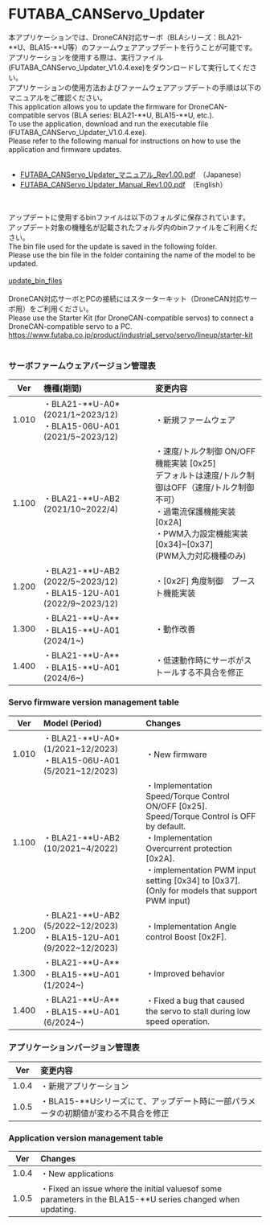 # FUTABA_CANServo_Updater  

本アプリケーションでは、DroneCAN対応サーボ（BLAシリーズ：BLA21-**U、BLA15-**U等）のファームウェアアップデートを行うことが可能です。   
アプリケーションを使用する際は、実行ファイル(FUTABA_CANServo_Updater_V1.0.4.exe)をダウンロードして実行してください。  
アプリケーションの使用方法およびファームウェアアップデートの手順は以下のマニュアルをご確認ください。  
This application allows you to update the firmware for DroneCAN-compatible servos (BLA series: BLA21-**U, BLA15-**U, etc.).  
To use the application, download and run the executable file (FUTABA_CANServo_Updater_V1.0.4.exe).  
Please refer to the following manual for instructions on how to use the application and firmware updates.  
<br>
* [FUTABA_CANServo_Updater_マニュアル_Rev1.00.pdf](https://github.com/FutabaCorp/FUTABA_CANServo_Updater/blob/main/FUTABA_CANServo_Updater_%E3%83%9E%E3%83%8B%E3%83%A5%E3%82%A2%E3%83%AB.pdf)　（Japanese）
* [FUTABA_CANServo_Updater_Manual_Rev1.00.pdf](https://github.com/FutabaCorp/FUTABA_CANServo_Updater/blob/main/FUTABA_CANServo_Updater_Manual.pdf)　（English）
<br>

アップデートに使用するbinファイルは以下のフォルダに保存されています。  
アップデート対象の機種名が記載されたフォルダ内のbinファイルをご利用ください。  
The bin file used for the update is saved in the following folder.  
Please use the bin file in the folder containing the name of the model to be updated.  
<br>
[update_bin_files](https://github.com/FutabaCorp/FUTABA_CANServo_Updater/tree/main/bin)
<br>
<br>
DroneCAN対応サーボとPCの接続にはスターターキット（DroneCAN対応サーボ用）をご利用ください。  
Please use the Starter Kit (for DroneCAN-compatible servos) to connect a DroneCAN-compatible servo to a PC.  
https://www.futaba.co.jp/product/industrial_servo/servo/lineup/starter-kit
<br>
<br>

### サーボファームウェアバージョン管理表

| Ver | 機種(期間) | 変更内容 |
| :---: | :--- | :--- |
| 1.010 | ・BLA21-\*\*U-A0* (2021/1\~2023/12)<br>・BLA15-06U-A01 (2021/5\~2023/12) | ・新規ファームウェア |
| 1.100 | ・BLA21-\*\*U-AB2 (2021/10~2022/4) | ・速度/トルク制御 ON/OFF機能実装 [0x25]<br> デフォルトは速度/トルク制御はOFF（速度/トルク制御不可）<br>・過電流保護機能実装 [0x2A]<br>・PWM入力設定機能実装 [0x34]\~[0x37]<br>(PWM入力対応機種のみ) |
| 1.200 | ・BLA21-\*\*U-AB2 (2022/5\~2023/12)<br>・BLA15-12U-A01 (2022/9\~2023/12) | ・[0x2F] 角度制御　ブースト機能実装 |
| 1.300 | ・BLA21-\*\*U-A**<br>・BLA15-**U-A01<br> (2024/1\~) | ・動作改善 |
| 1.400 | ・BLA21-\*\*U-A**<br>・BLA15-**U-A01<br> (2024/6\~) | ・低速動作時にサーボがストールする不具合を修正 |

### Servo firmware version management table

| Ver | Model (Period) | Changes |
| :---: | :--- | :--- |
| 1.010 | ・BLA21-\*\*U-A0* (1/2021\~12/2023)<br>・BLA15-06U-A01 (5/2021\~12/2023) | ・New firmware |
| 1.100 | ・BLA21-\*\*U-AB2 (10/2021~4/2022) | ・Implementation Speed/Torque Control ON/OFF [0x25].<br> Speed/Torque Control is OFF by default.<br>・Implementation Overcurrent protection [0x2A].<br>・implementation PWM input setting [0x34] to [0x37].<br>(Only for models that support PWM input) |
| 1.200 | ・BLA21-\*\*U-AB2 (5/2022\~12/2023)<br>・BLA15-12U-A01 (9/2022\~12/2023) | ・Implementation Angle control Boost [0x2F]. |
| 1.300 | ・BLA21-\*\*U-A**<br>・BLA15-**U-A01<br> (1/2024\~) | ・Improved behavior |
| 1.400 | ・BLA21-\*\*U-A**<br>・BLA15-**U-A01<br> (6/2024\~) | ・Fixed a bug that caused the servo to stall during low speed operation. |

### アプリケーションバージョン管理表

| Ver | 変更内容 |
| :---: | :--- |
| 1.0.4 | ・新規アプリケーション |
| 1.0.5 | ・BLA15-**Uシリーズにて、アップデート時に一部パラメータの初期値が変わる不具合を修正 |

### Application version management table

| Ver | Changes |
| :---: | :--- |
| 1.0.4 | ・New applications |
| 1.0.5 | ・Fixed an issue where the initial values ​​of some parameters in the BLA15-**U series changed when updating. |
